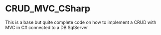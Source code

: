 # CRUD_MVC_CSharp
This is a base but quite complete code on how to implement a CRUD with MVC in C# connected to a DB SqlServer
